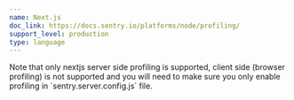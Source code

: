 ```yaml
---
name: Next.js
doc_link: https://docs.sentry.io/platforms/node/profiling/
support_level: production
type: language
---
```


<div class='alert warning'>
Note that only nextjs server side profiling is supported, client side (browser profiling) is not supported and you will need to make sure you only enable profiling in `sentry.server.config.js` file.
</div>
